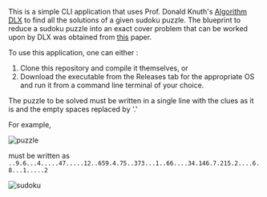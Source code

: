 This is a simple CLI application that uses Prof. Donald Knuth's <a href="https://arxiv.org/abs/cs/0011047" target="_blank">Algorithm DLX</a> to find all the solutions of a given sudoku puzzle. The blueprint to reduce a sudoku puzzle into an exact cover problem that can be worked upon by DLX was obtained from <a href="https://www.kth.se/social/files/58861771f276547fe1dbf8d1/HLaestanderMHarrysson_dkand14.pdf" target="_blank">this</a> paper.

To use this application, one can either :
1. Clone this repository and compile it themselves, or
2. Download the executable from the Releases tab for the appropriate OS and run it from a command line terminal of your choice.

The puzzle to be solved must be written in a single line with the clues as it is and the empty spaces replaced by '.'

For example,

![puzzle](https://github.com/BAGUVIX456/sudoku-dlx/assets/85876638/9e2ddf87-fcdb-4211-ba95-7b29a4c0fed4)

must be written as
`..9.6...4.....47.....12..659.4.75..373...1..66....34.146.7.215.2....6.8...1.....2`


![sudoku](https://github.com/BAGUVIX456/sudoku-dlx/assets/85876638/1520ede8-dbbc-4383-acfd-568b800b4163)

